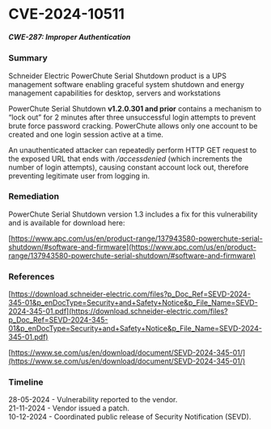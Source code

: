 # CVE-2024-10511

##### CWE-287: Improper Authentication

### Summary

Schneider Electric PowerChute Serial Shutdown product is a UPS management software enabling graceful system shutdown
and energy management capabilities for desktop, servers and workstations

PowerChute Serial Shutdown **v1.2.0.301 and prior** contains a mechanism to “lock out” for 2 minutes after three unsuccessful login attempts to prevent brute force password cracking. PowerChute allows only one account to be created and one login session active at a time.

An unauthenticated attacker can repeatedly perform HTTP GET request to the exposed URL that ends with */accessdenied* (which increments the number of login attempts), causing constant account lock out, therefore preventing legitimate user from logging in.


### Remediation

PowerChute Serial Shutdown version 1.3 includes a fix for this vulnerability and is available for download here:

[https://www.apc.com/us/en/product-range/137943580-powerchute-serial-shutdown/#software-and-firmware](https://www.apc.com/us/en/product-range/137943580-powerchute-serial-shutdown/#software-and-firmware)

### References

[https://download.schneider-electric.com/files?p_Doc_Ref=SEVD-2024-345-01&p_enDocType=Security+and+Safety+Notice&p_File_Name=SEVD-2024-345-01.pdf](https://download.schneider-electric.com/files?p_Doc_Ref=SEVD-2024-345-01&p_enDocType=Security+and+Safety+Notice&p_File_Name=SEVD-2024-345-01.pdf) 

[https://www.se.com/us/en/download/document/SEVD-2024-345-01/](https://www.se.com/us/en/download/document/SEVD-2024-345-01/)

### Timeline

28-05-2024 - Vulnerability reported to the vendor.\
21-11-2024 - Vendor issued a patch.\
10-12-2024 - Coordinated public release of Security Notification (SEVD).

